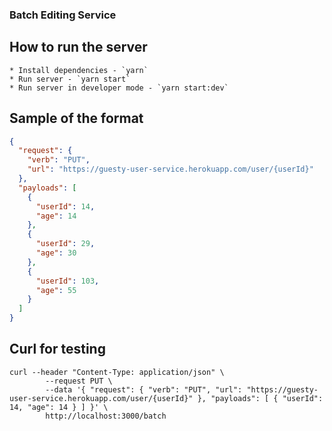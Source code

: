 ### Batch Editing Service

## How to run the server
```
* Install dependencies - `yarn`
* Run server - `yarn start`
* Run server in developer mode - `yarn start:dev`
```

## Sample of the format
```json
{
  "request": {
    "verb": "PUT",
    "url": "https://guesty-user-service.herokuapp.com/user/{userId}"
  },
  "payloads": [
    {
      "userId": 14,
      "age": 14
    },
    {
      "userId": 29,
      "age": 30
    },
    {
      "userId": 103,
      "age": 55
    }
  ]
}
```

## Curl for testing
```
curl --header "Content-Type: application/json" \
        --request PUT \
        --data '{ "request": { "verb": "PUT", "url": "https://guesty-user-service.herokuapp.com/user/{userId}" }, "payloads": [ { "userId": 14, "age": 14 } ] }' \
        http://localhost:3000/batch
```